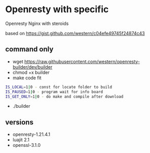 # Openresty with specific

Openresty Nginx with steroids

based on https://gist.github.com/western/c04efe49745f24874c43

## command only

* wget https://raw.githubusercontent.com/western/openresty-builder/dev/builder
* chmod +x builder
* make code fit
```bash
IS_LOCAL=1|0 - const for locate folder to build
IS_PAUSED=1|0 - program wait for info board
IS_GET_ONLY=1|0 - do make and compile after download
```
* ./builder

## versions

* openresty-1.21.4.1
* luajit 2.1
* openssl-3.1.0
